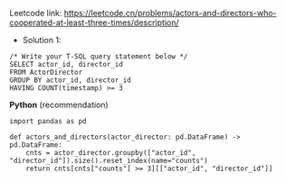 Leetcode link: https://leetcode.cn/problems/actors-and-directors-who-cooperated-at-least-three-times/description/ 

- Solution 1:
```
/* Write your T-SQL query statement below */
SELECT actor_id, director_id
FROM ActorDirector
GROUP BY actor_id, director_id
HAVING COUNT(timestamp) >= 3
```
**Python** (recommendation)
```
import pandas as pd

def actors_and_directors(actor_director: pd.DataFrame) -> pd.DataFrame:
    cnts = actor_director.groupby(["actor_id", "director_id"]).size().reset_index(name="counts")
    return cnts[cnts["counts"] >= 3][["actor_id", "director_id"]]
    
```
